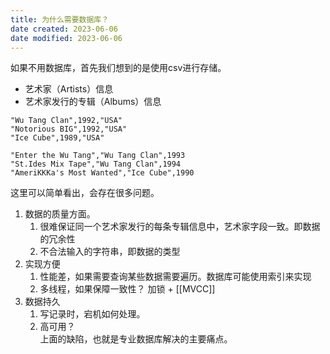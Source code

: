 ```yaml
---
title: 为什么需要数据库？
date created: 2023-06-06
date modified: 2023-06-06
---
```


如果不用数据库，首先我们想到的是使用csv进行存储。

- 艺术家（Artists）信息
- 艺术家发行的专辑（Albums）信息

```csv
"Wu Tang Clan",1992,"USA"
"Notorious BIG",1992,"USA"
"Ice Cube",1989,"USA"
```

```csv
"Enter the Wu Tang","Wu Tang Clan",1993
"St.Ides Mix Tape","Wu Tang Clan",1994
"AmeriKKKa's Most Wanted","Ice Cube",1990
```

这里可以简单看出，会存在很多问题。

1. 数据的质量方面。
	1. 很难保证同一个艺术家发行的每条专辑信息中，艺术家字段一致。即数据的冗余性
	2. 不合法输入的字符串，即数据的类型
2. 实现方便
	1. 性能差，如果需要查询某些数据需要遍历。数据库可能使用索引来实现
	2. 多线程，如果保障一致性？ 加锁 + [[MVCC]]
3. 数据持久
	1. 写记录时，宕机如何处理。
	2. 高可用？  
上面的缺陷，也就是专业数据库解决的主要痛点。
